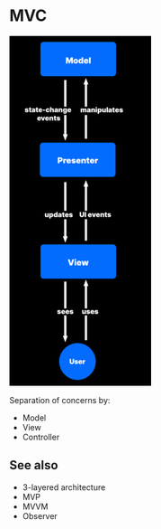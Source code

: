 # MVC

![img.png](img.png)

Separation of concerns by:
- Model
- View
- Controller

## See also
- 3-layered architecture
- MVP
- MVVM
- Observer